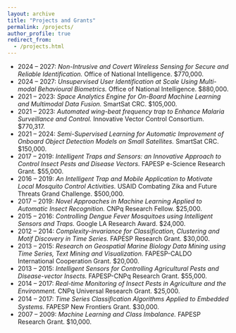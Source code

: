 ```yaml
---
layout: archive
title: "Projects and Grants"
permalink: /projects/
author_profile: true
redirect_from: 
  - /projects.html
---
```


* 2024 – 2027: *Non-Intrusive and Covert Wireless Sensing for Secure and Reliable Identification.* Office of National Intelligence. $770,000.
* 2024 – 2027: *Unsupervised User Identification at Scale Using Multi-modal Behavioural Biometrics.* Office of National Intelligence. $880,000.
* 2021 – 2023: *Space Analytics Engine for On-Board Machine Learning and Multimodal Data Fusion.* SmartSat CRC. $105,000.
* 2021 – 2023: *Automated wing-beat frequency trap to Enhance Malaria Surveillance and Control.* Innovative Vector Control Consortium. $770,317.
* 2021 – 2024: *Semi-Supervised Learning for Automatic Improvement of Onboard Object Detection Models on Small Satellites.* SmartSat CRC. $150,000.
* 2017 – 2019: *Intelligent Traps and Sensors: an Innovative Approach to Control Insect Pests and Disease Vectors.* FAPESP e-Science Research Grant. $55,000.
* 2016 – 2019: *An Intelligent Trap and Mobile Application to Motivate Local Mosquito Control Activities.* USAID Combating Zika and Future Threats Grand Challenge. $500,000.
* 2017 – 2019: *Novel Approaches in Machine Learning Applied to Automatic Insect Recognition.* CNPq Research Fellow. $25,000.
* 2015 – 2016: *Controlling Dengue Fever Mosquitoes using Intelligent Sensors and Traps.* Google LA Research Award. $24,000.
* 2012 – 2014: *Complexity-invariance for Classification, Clustering and Motif Discovery in Time Series.* FAPESP Research Grant. $30,000.
* 2013 – 2015: *Research on Geospatial Marine Biology Data Mining using Time Series, Text Mining and Visualization.* FAPESP-CALDO International Cooperation Grant. $20,000.
* 2013 – 2015: *Intelligent Sensors for Controlling Agricultural Pests and Disease-vector Insects.* FAPESP-CNPq Research Grant. $55,000.
* 2014 – 2017: *Real-time Monitoring of Insect Pests in Agriculture and the Environment.* CNPq Universal Research Grant. $25,000.
* 2014 – 2017: *Time Series Classiﬁcation Algorithms Applied to Embedded Systems.* FAPESP New Frontiers Grant. $30,000.
* 2007 – 2009: *Machine Learning and Class Imbalance.* FAPESP Research Grant. $10,000.
